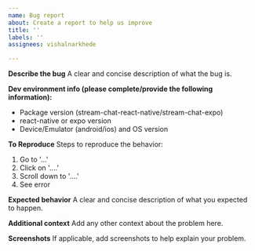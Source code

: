 ```yaml
---
name: Bug report
about: Create a report to help us improve
title: ''
labels: ''
assignees: vishalnarkhede

---
```


<!--
PLEASE READ THIS BEFORE PROCEEDING:

Did you check docs? - https://getstream.io/chat/docs/sdk/reactnative

If you are looking for an answer to "how to implement/do ... using xx component?" question, please check the Guides section of the docs. If you can't find an answer there, please leave a comment here - https://github.com/GetStream/stream-chat-react-native/issues/184 and I will try to add/include a sample code or example  as soon as possible to Guides section of docs. This way it can help the other devs who are looking for same answer. Also if you have some feedback regarding docs, please don't hesitate to comment there.

Your co-operation is really-really appreciated in this manner. Thanks and happy coding :)
-->

**Describe the bug**
A clear and concise description of what the bug is.

**Dev environment info (please complete/provide the following information):**

- Package version (stream-chat-react-native/stream-chat-expo)
- react-native or expo version
- Device/Emulator (android/ios) and OS version

**To Reproduce**
Steps to reproduce the behavior:

1. Go to '...'
2. Click on '....'
3. Scroll down to '....'
4. See error

**Expected behavior**
A clear and concise description of what you expected to happen.

**Additional context**
Add any other context about the problem here.

**Screenshots**
If applicable, add screenshots to help explain your problem.
